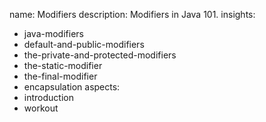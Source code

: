 name: Modifiers
description: Modifiers in Java 101.
insights:
  - java-modifiers
  - default-and-public-modifiers
  - the-private-and-protected-modifiers
  - the-static-modifier
  - the-final-modifier
  - encapsulation
aspects:
  - introduction
  - workout
